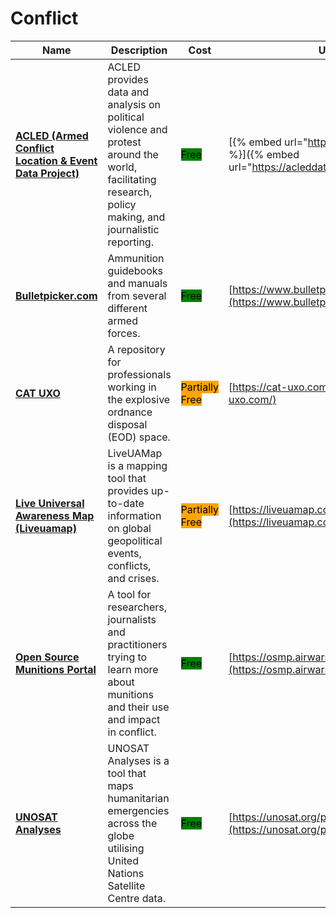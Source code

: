 # Conflict

| Name | Description | Cost | URL |
| --- | --- | --- | --- |
| [**ACLED (Armed Conflict Location & Event Data Project)**](../../tools/acled/README.md) | ACLED provides data and analysis on political violence and protest around the world, facilitating research, policy making, and journalistic reporting. | <mark style="background-color:green;">Free</mark> | [{% embed url="https://acleddata.com/" %}]({% embed url="https://acleddata.com/" %}) |
| [**Bulletpicker.com**](../../tools/bulletpicker.com/README.md) | Ammunition guidebooks and manuals from several different armed forces. | <mark style="background-color:green;">Free</mark> | [https://www.bulletpicker.com/index.html](https://www.bulletpicker.com/index.html) |
| [**CAT UXO**](../../tools/cat-uxo/README.md) | A repository for professionals working in the explosive ordnance disposal (EOD) space. | <mark style="background-color:orange;">Partially Free</mark> | [https://cat-uxo.com/](https://cat-uxo.com/) |
| [**Live Universal Awareness Map (Liveuamap)**](../../tools/liveuamap/README.md) | LiveUAMap is a mapping tool that provides up-to-date information on global geopolitical events, conflicts, and crises. | <mark style="background-color:orange;">Partially Free</mark> | [https://liveuamap.com/](https://liveuamap.com/) |
| [**Open Source Munitions Portal**](../../tools/open-source-munitions-portal/README.md) | A tool for researchers, journalists and practitioners trying to learn more about munitions and their use and impact in conflict. | <mark style="background-color:green;">Free</mark> | [https://osmp.airwars.org/](https://osmp.airwars.org/) |
| [**UNOSAT Analyses**](../../tools/unosat-analyses/README.md) | UNOSAT Analyses is a tool that maps humanitarian emergencies across the globe utilising United Nations Satellite Centre data. | <mark style="background-color:green;">Free</mark> | [https://unosat.org/products](https://unosat.org/products) |